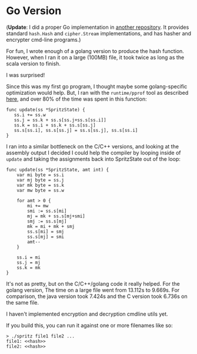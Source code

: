 # Go Version

(__Update__: I did a proper Go implementation in [another repository](https://github.com/waywardcode/crypto).
It provides standard `hash.Hash` and `cipher.Stream` implementations, and has hasher
and encrypter cmd-line programs.)

For fun, I wrote enough of a golang version to produce the hash
function.  However, when I ran it on a large (100MB) file, it
took twice as long as the scala version to finish.

I was surprised!

Since this was my first go program, I thought maybe some 
golang-specific optimization would help.  But, I ran with the 
`runtime/pprof` tool as described [here][1], and over 80% 
of the time was spent in this function:

```
func update(ss *SpritzState) {
   ss.i += ss.w
   ss.j = ss.k + ss.s[ss.j+ss.s[ss.i]]
   ss.k = ss.i + ss.k + ss.s[ss.j]
   ss.s[ss.i], ss.s[ss.j] = ss.s[ss.j], ss.s[ss.i]
}

```

I ran into a similar bottleneck on the C/C++ versions,
and looking at the assembly output I decided I could help
the compiler by looping inside of `update` and taking the 
assignments back into SpritzState out of the loop:

```
func update(ss *SpritzState, amt int) {
	var mi byte = ss.i
	var mj byte = ss.j
	var mk byte = ss.k
	var mw byte = ss.w

	for amt > 0 {
		mi += mw
		smi := ss.s[mi]
		mj = mk + ss.s[mj+smi]
		smj := ss.s[mj]
		mk = mi + mk + smj
		ss.s[mi] = smj
		ss.s[mj] = smi
		amt--
	}

	ss.i = mi
	ss.j = mj
	ss.k = mk
}
```

It's not as pretty, but on the C/C++/golang code it really
helped.  For the golang version, The time on a large file
went from 13.112s to 9.669s.  For comparison, the java
version took 7.424s and the C version took 6.736s on the
same file.

I haven't implemented encryption and decryption cmdline utils
yet.

If you build this, you can run it against one or more filenames like so:

```
> ./spritz file1 file2 ...
file1: <<hash>>
file2: <<hash>>

```

[1]: http://blog.golang.org/profiling-go-programs

